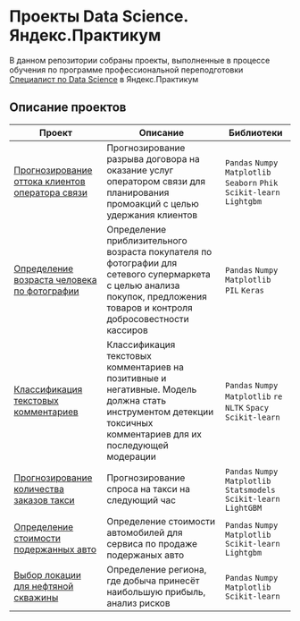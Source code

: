 # Проекты Data Science. Яндекс.Практикум

В данном репозитории собраны проекты, выполненные в процессе обучения по программе профессиональной переподготовки [Специалист по Data Science](https://practicum.yandex.ru/data-scientist/) в Яндекс.Практикум

## Описание проектов
Проект  | Описание  | Библиотеки
------  | --------  | ----------
[Прогнозирование оттока клиентов оператора связи](https://github.com/Rubidubidu/Practicum.DS.projects/tree/main/%D0%9F%D1%80%D0%BE%D0%B3%D0%BD%D0%BE%D0%B7%D0%B8%D1%80%D0%BE%D0%B2%D0%B0%D0%BD%D0%B8%D0%B5%20%D0%BE%D1%82%D1%82%D0%BE%D0%BA%D0%B0%20%D0%BA%D0%BB%D0%B8%D0%B5%D0%BD%D1%82%D0%BE%D0%B2%20%D0%BE%D0%BF%D0%B5%D1%80%D0%B0%D1%82%D0%BE%D1%80%D0%B0%20%D1%81%D0%B2%D1%8F%D0%B7%D0%B8)  | Прогнозирование разрыва договора на оказание услуг оператором связи для планирования промоакций с целью удержания клиентов  | `Pandas` `Numpy` `Matplotlib` `Seaborn` `Phik` `Scikit-learn` `Lightgbm`
[Определение возраста человека по фотографии](https://github.com/Rubidubidu/Practicum.DS.projects/tree/main/%D0%9E%D0%BF%D1%80%D0%B5%D0%B4%D0%B5%D0%BB%D0%B5%D0%BD%D0%B8%D0%B5%20%D0%B2%D0%BE%D0%B7%D1%80%D0%B0%D1%81%D1%82%D0%B0%20%D1%87%D0%B5%D0%BB%D0%BE%D0%B2%D0%B5%D0%BA%D0%B0%20%D0%BF%D0%BE%20%D1%84%D0%BE%D1%82%D0%BE%D0%B3%D1%80%D0%B0%D1%84%D0%B8%D0%B8)  | Определение приблизительного возраста покупателя по фотографии для сетевого супермаркета с целью анализа покупок, предложения товаров и контроля добросовестности кассиров  | `Pandas` `Numpy` `Matplotlib` `PIL` `Keras`
[Классификация текстовых комментариев](https://github.com/Rubidubidu/Practicum.DS.projects/tree/main/%D0%9A%D0%BB%D0%B0%D1%81%D1%81%D0%B8%D1%84%D0%B8%D0%BA%D0%B0%D1%86%D0%B8%D1%8F%20%D1%82%D0%B5%D0%BA%D1%81%D1%82%D0%BE%D0%B2%D1%8B%D1%85%20%D0%BA%D0%BE%D0%BC%D0%BC%D0%B5%D0%BD%D1%82%D0%B0%D1%80%D0%B8%D0%B5%D0%B2)  | Классификация текстовых комментариев на позитивные и негативные. Модель должна стать инструментом детекции токсичных комментариев для их последующей модерации  | `Pandas` `Numpy` `Matplotlib` `re` `NLTK` `Spacy` `Scikit-learn`
[Прогнозирование количества заказов такси](https://github.com/Rubidubidu/Practicum.DS.projects/tree/main/%D0%9F%D1%80%D0%BE%D0%B3%D0%BD%D0%BE%D0%B7%D0%B8%D1%80%D0%BE%D0%B2%D0%B0%D0%BD%D0%B8%D0%B5%20%D0%BA%D0%BE%D0%BB%D0%B8%D1%87%D0%B5%D1%81%D1%82%D0%B2%D0%B0%20%D0%B7%D0%B0%D0%BA%D0%B0%D0%B7%D0%BE%D0%B2%20%D1%82%D0%B0%D0%BA%D1%81%D0%B8)  | Прогнозирование спроса на такси на следующий час  | `Pandas` `Numpy` `Matplotlib` `Statsmodels` `Scikit-learn` `LightGBM`
[Определение стоимости подержанных авто](https://github.com/Rubidubidu/Practicum.DS.projects/tree/main/%D0%9E%D0%BF%D1%80%D0%B5%D0%B4%D0%B5%D0%BB%D0%B5%D0%BD%D0%B8%D0%B5%20%D1%81%D1%82%D0%BE%D0%B8%D0%BC%D0%BE%D1%81%D1%82%D0%B8%20%D0%BF%D0%BE%D0%B4%D0%B5%D1%80%D0%B6%D0%B0%D0%BD%D0%BD%D1%8B%D1%85%20%D0%B0%D0%B2%D1%82%D0%BE)  | Определение стоимости автомобилей для сервиса по продаже подержаных авто  | `Pandas` `Numpy` `Matplotlib` `Scikit-learn` `Lightgbm`
[Выбор локации для нефтяной скважины](https://github.com/Rubidubidu/Practicum.DS.projects/tree/main/%D0%92%D1%8B%D0%B1%D0%BE%D1%80%20%D0%BB%D0%BE%D0%BA%D0%B0%D1%86%D0%B8%D0%B8%20%D0%B4%D0%BB%D1%8F%20%D0%BD%D0%B5%D1%84%D1%82%D1%8F%D0%BD%D0%BE%D0%B9%20%D1%81%D0%BA%D0%B2%D0%B0%D0%B6%D0%B8%D0%BD%D1%8B)  | Определение региона, где добыча принесёт наибольшую прибыль, анализ рисков  | `Pandas` `Numpy` `Matplotlib` `Scikit-learn`
